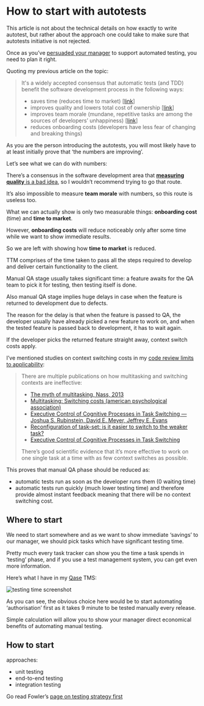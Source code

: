 # How to start with autotests

This article is not about the technical details on how exactly to write autotest, but rather about the approach one could take to make sure that autotests initiative is not rejected.

Once as you’ve [persuaded your manager](tests-persuasion.md) to support automated testing, you need to plan it right.

Quoting my previous article on the topic:

> It's a widely accepted consensus that automatic tests (and TDD) benefit the software development process in the following ways:
>
> - saves time (reduces time to market) [[link](https://www.techwell.com/sites/default/files/articles/XDD6027filelistfilename1_0.pdf)]
> - improves quality and lowers total cost of ownership [[link](https://martinfowler.com/articles/is-quality-worth-cost.html)]
> - improves team morale (mundane, repetitive tasks are among the sources of developers’ unhappiness) [[link](https://github.com/sharovatov/teamlead/blob/master/articles/happiness.md)]
> - reduces onboarding costs (developers have less fear of changing and breaking things)

As you are the person introducing the autotests, you will most likely have to at least initially prove that ‘the numbers are improving’.

Let’s see what we can do with numbers:

There’s a consensus in the software development area that [**measuring quality** is a bad idea](https://www.satisfice.com/blog/archives/487091), so I wouldn’t recommend trying to go that route.

It’s also impossible to measure **team morale** with numbers, so this route is useless too.

What we can actually show is only two measurable things: **onboarding cost** (time) and **time to market**.

However, **onboarding costs** will reduce noticeably only after some time while we want to show immediate results.

So we are left with showing how **time to market** is reduced.

TTM comprises of the time taken to pass all the steps required to develop and deliver certain functionality to the client.

Manual QA stage usually takes significant time: a feature awaits for the QA team to pick it for testing, then testing itself is done.

Also manual QA stage implies huge delays in case when the feature is returned to development due to defects.

The reason for the delay is that when the feature is passed to QA, the developer usually have already picked a new feature to work on, and when the tested feature is passed back to development, it has to wait again.

If the developer picks the returned feature straight away, context switch costs apply.

I’ve mentioned studies on context switching costs in my [code review limits to applicability](https://hackernoon.com/code-review-its-bad-expensive-and-ineffective-in-most-cases):

> There are multiple publications on how multitasking and switching contexts are ineffective:
>
> - [The myth of multitasking, Nass, 2013](https://www.npr.org/2013/05/10/182861382/the-myth-of-multitasking)
> - [Multitasking: Switching costs (american psychological association)](https://www.apa.org/research/action/multitask)
> - [Executive Control of Cognitive Processes in Task Switching — Joshua S. Rubinstein, David E. Meyer, Jeffrey E. Evans](https://www.apa.org/pubs/journals/releases/xhp274763.pdf)
> - [Reconfiguration of task-set: is it easier to switch to the weaker task?](https://pubmed.ncbi.nlm.nih.gov/11004879/)
> - [Executive Control of Cognitive Processes in Task Switching](https://www.apa.org/pubs/journals/releases/xhp274763.pdf)
>
> There’s good scientific evidence that it’s more effective to work on one single task at a time with as few context switches as possible.

This proves that manual QA phase should be reduced as:
- automatic tests run as soon as the developer runs them (0 waiting time)
- automatic tests run quickly (much lower testing time) and therefore provide almost instant feedback meaning that there will be no context switching cost.

## Where to start

We need to start somewhere and as we want to show immediate ‘savings’ to our manager, we should pick tasks which have significant testing time.

Pretty much every task tracker can show you the time a task spends in ‘testing’ phase, and if you use a test management system, you can get even more information.

Here’s what I have in my [Qase](https://qase.io) TMS:

![testing time screenshot](testing_time.PNG)

As you can see, the obvious choice here would be to start automating ‘authorisation’ first as it takes 9 minute to be tested manually every release.

Simple calculation will allow you to show your manager direct economical benefits of automating manual testing.

## How to start

approaches:
- unit testing
- end-to-end testing
- integration testing

Go read Fowler’s [page on testing strategy first](https://martinfowler.com/articles/practical-test-pyramid.html)


